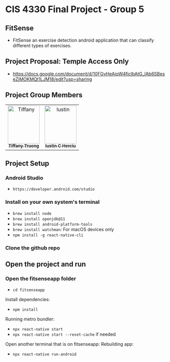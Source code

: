#  CIS 4330 Final Project - Group 5 
## FitSense
- FitSense an exercise detection android application that can classify different types of exercises.

## Project Proposal: Temple Access Only
- https://docs.google.com/document/d/10FGvHeAiqW4ficlbAtG_lAb6SBeseZjMOKMQt1LJM18/edit?usp=sharing

## Project Group Members
[//]: # ( readme: collaborators -start )
<table>
<tr>
    <td align="center">
        <a href="https://github.com/tt50">
            <img src="https://avatars.githubusercontent.com/u/156944954?v=4&size=64" width="100" height="120" alt="Tiffany"/>
            <br />
            <sub><b>Tiffany Truong</b></sub>
        </a>
    </td>
    <td align="center">
        <a href="https://github.com/iustinherciu2000">
            <img src="https://avatars.githubusercontent.com/u/165921159?v=4" width="100;" height="120" alt="Iustin"/>
            <br />
            <sub><b>Iustin C Herciu</b></sub>
        </a>
    </td>
    </tr>
</table>

## Project Setup
### Android Studio
- `https://developer.android.com/studio`

### Install on your own system's terminal
- `brew install node`
- `brew install openjdk@11`
- `brew install android-platform-tools`
- `brew install watchman`: For macOS devices only
- `npm install -g react-native-cli`

### Clone the github repo

## Open the project and run
### Open the fitsenseapp folder
- `cd fitsenseapp`

Install dependencies:
- `npm install`

Running metro bundler:
- `npx react-native start`
- `npx react-native start --reset-cache` if needed

Open another terminal that is on fitsenseapp:
Rebuilding app:
- `npx react-native run-android`

